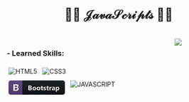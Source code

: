 <h1 align="center">🌸🌸 𝒥𝒶𝓋𝒶𝒮𝒸𝓇𝒾𝓅𝓉𝓈 🌸🌸</h1>
<br>
<img src="https://upload-os-bbs.hoyolab.com/upload/2021/10/29/172534910/7edfbaa279d0e49340f5af7cc82d009a_3579525493247279218.png?x-oss-process=image%2Fresize%2Cs_1000%2Fauto-orient%2C0%2Finterlace%2C1%2Fformat%2Cwebp%2Fquality%2Cq_80" width="25%" align="right">

### - Learned Skills:
<p>
<img src="https://github.com/MikeCodesDotNET/ColoredBadges/blob/master/png/dev/languages/html.png" alt="HTML5" style="vertical-align:top; margin:6px 4px">
<img src="https://github.com/MikeCodesDotNET/ColoredBadges/blob/master/png/dev/languages/css3.png" alt="CSS3" style="vertical-align:top; margin:6px 4px">
  <br>
<img src="https://github.com/MikeCodesDotNET/ColoredBadges/blob/master/png/dev/frameworks/bootstrap.png" alt="BOOTSTRAP" style="vertical-align:top; margin:6px 4px">
<img src="https://github.com/MikeCodesDotNET/ColoredBadges/blob/master/png/dev/languages/js.png" alt="JAVASCRIPT" style="vertical-align:top; margin:6px 4px">
</p>
<br>
